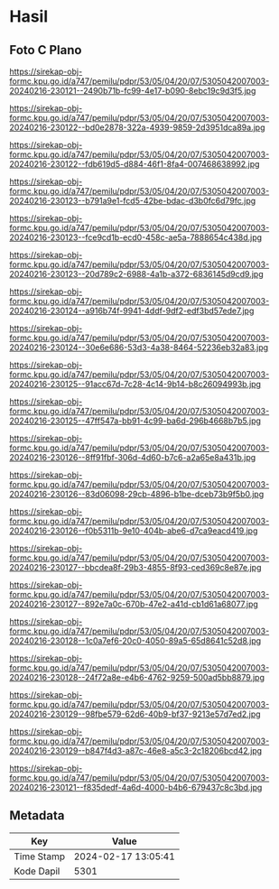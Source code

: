 # Hasil

## Foto C Plano

https://sirekap-obj-formc.kpu.go.id/a747/pemilu/pdpr/53/05/04/20/07/5305042007003-20240216-230121--2490b71b-fc99-4e17-b090-8ebc19c9d3f5.jpg

https://sirekap-obj-formc.kpu.go.id/a747/pemilu/pdpr/53/05/04/20/07/5305042007003-20240216-230122--bd0e2878-322a-4939-9859-2d3951dca89a.jpg

https://sirekap-obj-formc.kpu.go.id/a747/pemilu/pdpr/53/05/04/20/07/5305042007003-20240216-230122--fdb619d5-d884-46f1-8fa4-007468638992.jpg

https://sirekap-obj-formc.kpu.go.id/a747/pemilu/pdpr/53/05/04/20/07/5305042007003-20240216-230123--b791a9e1-fcd5-42be-bdac-d3b0fc6d79fc.jpg

https://sirekap-obj-formc.kpu.go.id/a747/pemilu/pdpr/53/05/04/20/07/5305042007003-20240216-230123--fce9cd1b-ecd0-458c-ae5a-7888654c438d.jpg

https://sirekap-obj-formc.kpu.go.id/a747/pemilu/pdpr/53/05/04/20/07/5305042007003-20240216-230123--20d789c2-6988-4a1b-a372-6836145d9cd9.jpg

https://sirekap-obj-formc.kpu.go.id/a747/pemilu/pdpr/53/05/04/20/07/5305042007003-20240216-230124--a916b74f-9941-4ddf-9df2-edf3bd57ede7.jpg

https://sirekap-obj-formc.kpu.go.id/a747/pemilu/pdpr/53/05/04/20/07/5305042007003-20240216-230124--30e6e686-53d3-4a38-8464-52236eb32a83.jpg

https://sirekap-obj-formc.kpu.go.id/a747/pemilu/pdpr/53/05/04/20/07/5305042007003-20240216-230125--91acc67d-7c28-4c14-9b14-b8c26094993b.jpg

https://sirekap-obj-formc.kpu.go.id/a747/pemilu/pdpr/53/05/04/20/07/5305042007003-20240216-230125--47ff547a-bb91-4c99-ba6d-296b4668b7b5.jpg

https://sirekap-obj-formc.kpu.go.id/a747/pemilu/pdpr/53/05/04/20/07/5305042007003-20240216-230126--8ff91fbf-306d-4d60-b7c6-a2a65e8a431b.jpg

https://sirekap-obj-formc.kpu.go.id/a747/pemilu/pdpr/53/05/04/20/07/5305042007003-20240216-230126--83d06098-29cb-4896-b1be-dceb73b9f5b0.jpg

https://sirekap-obj-formc.kpu.go.id/a747/pemilu/pdpr/53/05/04/20/07/5305042007003-20240216-230126--f0b5311b-9e10-404b-abe6-d7ca9eacd419.jpg

https://sirekap-obj-formc.kpu.go.id/a747/pemilu/pdpr/53/05/04/20/07/5305042007003-20240216-230127--bbcdea8f-29b3-4855-8f93-ced369c8e87e.jpg

https://sirekap-obj-formc.kpu.go.id/a747/pemilu/pdpr/53/05/04/20/07/5305042007003-20240216-230127--892e7a0c-670b-47e2-a41d-cb1d61a68077.jpg

https://sirekap-obj-formc.kpu.go.id/a747/pemilu/pdpr/53/05/04/20/07/5305042007003-20240216-230128--1c0a7ef6-20c0-4050-89a5-65d8641c52d8.jpg

https://sirekap-obj-formc.kpu.go.id/a747/pemilu/pdpr/53/05/04/20/07/5305042007003-20240216-230128--24f72a8e-e4b6-4762-9259-500ad5bb8879.jpg

https://sirekap-obj-formc.kpu.go.id/a747/pemilu/pdpr/53/05/04/20/07/5305042007003-20240216-230129--98fbe579-62d6-40b9-bf37-9213e57d7ed2.jpg

https://sirekap-obj-formc.kpu.go.id/a747/pemilu/pdpr/53/05/04/20/07/5305042007003-20240216-230129--b847f4d3-a87c-46e8-a5c3-2c18206bcd42.jpg

https://sirekap-obj-formc.kpu.go.id/a747/pemilu/pdpr/53/05/04/20/07/5305042007003-20240216-230121--f835dedf-4a6d-4000-b4b6-679437c8c3bd.jpg


## Metadata

| Key        | Value               |
| ---------- | ------------------- |
| Time Stamp | 2024-02-17 13:05:41 |
| Kode Dapil | 5301                |




